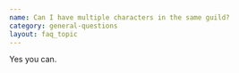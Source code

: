 ```yaml
---
name: Can I have multiple characters in the same guild?
category: general-questions
layout: faq_topic
---
```

Yes you can.
